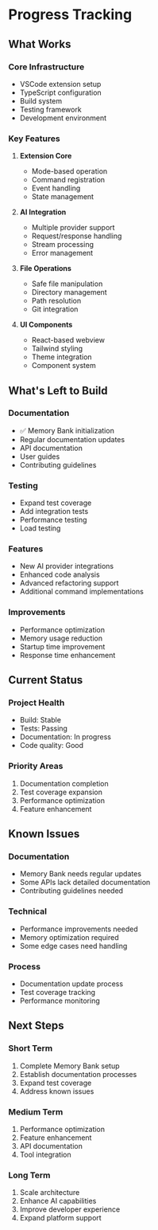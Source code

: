 # Progress Tracking

## What Works

### Core Infrastructure

- VSCode extension setup
- TypeScript configuration
- Build system
- Testing framework
- Development environment

### Key Features

1. **Extension Core**

    - Mode-based operation
    - Command registration
    - Event handling
    - State management

2. **AI Integration**

    - Multiple provider support
    - Request/response handling
    - Stream processing
    - Error management

3. **File Operations**

    - Safe file manipulation
    - Directory management
    - Path resolution
    - Git integration

4. **UI Components**
    - React-based webview
    - Tailwind styling
    - Theme integration
    - Component system

## What's Left to Build

### Documentation

- ✅ Memory Bank initialization
- Regular documentation updates
- API documentation
- User guides
- Contributing guidelines

### Testing

- Expand test coverage
- Add integration tests
- Performance testing
- Load testing

### Features

- New AI provider integrations
- Enhanced code analysis
- Advanced refactoring support
- Additional command implementations

### Improvements

- Performance optimization
- Memory usage reduction
- Startup time improvement
- Response time enhancement

## Current Status

### Project Health

- Build: Stable
- Tests: Passing
- Documentation: In progress
- Code quality: Good

### Priority Areas

1. Documentation completion
2. Test coverage expansion
3. Performance optimization
4. Feature enhancement

## Known Issues

### Documentation

- Memory Bank needs regular updates
- Some APIs lack detailed documentation
- Contributing guidelines needed

### Technical

- Performance improvements needed
- Memory optimization required
- Some edge cases need handling

### Process

- Documentation update process
- Test coverage tracking
- Performance monitoring

## Next Steps

### Short Term

1. Complete Memory Bank setup
2. Establish documentation processes
3. Expand test coverage
4. Address known issues

### Medium Term

1. Performance optimization
2. Feature enhancement
3. API documentation
4. Tool integration

### Long Term

1. Scale architecture
2. Enhance AI capabilities
3. Improve developer experience
4. Expand platform support
